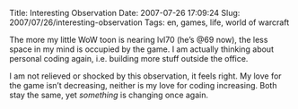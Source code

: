 Title: Interesting Observation
Date: 2007-07-26 17:09:24
Slug: 2007/07/26/interesting-observation
Tags: en, games, life, world of warcraft


The more my little WoW toon is nearing lvl70 (he’s @69 now), the less space in
my mind is occupied by the game. I am actually thinking about personal coding
again, i.e. building more stuff outside the office.

I am not relieved or shocked by this observation, it feels right. My love for
the game isn’t decreasing, neither is my love for coding increasing. Both stay
the same, yet _something_ is changing once again.
